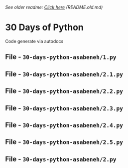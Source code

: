 _See older readme: [Click here](./README.old.md) (README.old.md)_

# 30 Days of Python

Code generate via autodocs

## File - `30-days-python-asabeneh/1.py`

<!-- MARKDOWN-AUTO-DOCS:START (CODE:src=./30-days-python-asabeneh/1.py) -->
<!-- MARKDOWN-AUTO-DOCS:END -->

## File - `30-days-python-asabeneh/2.1.py`

<!-- MARKDOWN-AUTO-DOCS:START (CODE:src=./30-days-python-asabeneh/2.1.py) -->
<!-- MARKDOWN-AUTO-DOCS:END -->

## File - `30-days-python-asabeneh/2.2.py`

<!-- MARKDOWN-AUTO-DOCS:START (CODE:src=./30-days-python-asabeneh/2.2.py) -->
<!-- MARKDOWN-AUTO-DOCS:END -->

## File - `30-days-python-asabeneh/2.3.py`

<!-- MARKDOWN-AUTO-DOCS:START (CODE:src=./30-days-python-asabeneh/2.3.py) -->
<!-- MARKDOWN-AUTO-DOCS:END -->

## File - `30-days-python-asabeneh/2.4.py`

<!-- MARKDOWN-AUTO-DOCS:START (CODE:src=./30-days-python-asabeneh/2.4.py) -->
<!-- MARKDOWN-AUTO-DOCS:END -->

## File - `30-days-python-asabeneh/2.5.py`

<!-- MARKDOWN-AUTO-DOCS:START (CODE:src=./30-days-python-asabeneh/2.5.py) -->
<!-- MARKDOWN-AUTO-DOCS:END -->

## File - `30-days-python-asabeneh/2.py`

<!-- MARKDOWN-AUTO-DOCS:START (CODE:src=./30-days-python-asabeneh/2.py) -->
<!-- MARKDOWN-AUTO-DOCS:END -->
